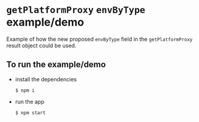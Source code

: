# `getPlatformProxy` `envByType` example/demo

Example of how the new proposed `envByType` field in the `getPlatformProxy` result object could be used.

## To run the example/demo

- install the dependencies
  ```
  $ npm i
  ```

- run the app
  ```
  $ npm start
  ```